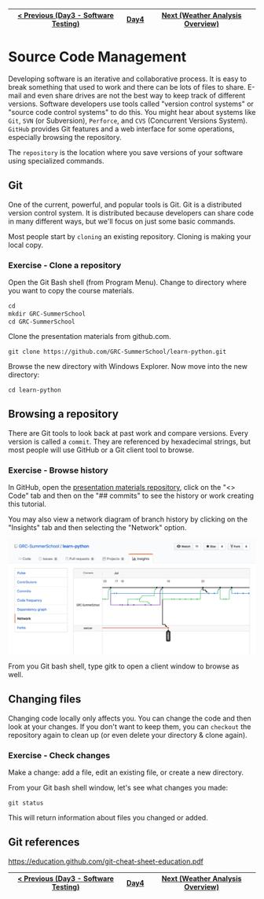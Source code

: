 |[< Previous (Day3 - Software Testing)](../Day3/Testing.md) | [Day4](../README.md)| [Next (Weather Analysis Overview)](WeatherAnalysisOverview.md) |
|----|----|----|
# Source Code Management

Developing software is an iterative and collaborative process. It is easy to break something that used to work and there can be lots of files to share. E-mail and even share drives are not the best way to keep track of different versions. Software developers use tools called "version control systems" or "source code control systems" to do this. You might hear about systems like ```Git```, ```SVN``` (or Subversion), ```Perforce```, and ```CVS``` (Concurrent Versions System). ```GitHub``` provides Git features and a web interface for some operations, especially browsing the repository.

The ```repository``` is the location where you save versions of your software using specialized commands. 

## Git
One of the current, powerful, and popular tools is Git. Git is a distributed version control system. It is distributed because developers can share code in many different ways, but we'll focus on just some basic commands.

Most people start by ```cloning``` an existing repository. Cloning is making your local copy.

### Exercise - Clone a repository

Open the Git Bash shell (from Program Menu).
Change to directory where you want to copy the course materials.
```
cd
mkdir GRC-SummerSchool
cd GRC-SummerSchool
```

Clone the presentation materials from github.com.
```
git clone https://github.com/GRC-SummerSchool/learn-python.git
```

Browse the new directory with Windows Explorer.
Now move into the new directory:
```
cd learn-python
```

## Browsing a repository

There are Git tools to look back at past work and compare versions. Every version is called a ```commit```. They are referenced by hexadecimal strings, but most people will use GitHub or a Git client tool to browse. 

### Exercise - Browse history
In GitHub, open the [presentation materials repository](https://github.com/GRC-SummerSchool/learn-python), click on the "<> Code" tab and then on the "## commits" to see the history or work creating this tutorial.

You may also view a network diagram of branch history by clicking on the "Insights" tab and then selecting the "Network" option.

![](.Git_images/network.png)

From you Git bash shell, type gitk to open a client window to browse as well.

## Changing files

Changing code locally only affects you. You can change the code and then look at your changes. If you don't want to keep them, you can ```checkout``` the repository again to clean up (or even delete your directory & clone again).

### Exercise - Check changes
Make a change: add a file, edit an existing file, or create a new directory.

From your Git bash shell window, let's see what changes you made:
```
git status
```

This will return information about files you changed or added.

## Git references
https://education.github.com/git-cheat-sheet-education.pdf

|[< Previous (Day3 - Software Testing)](../Day3/Testing.md) | [Day4](../README.md)| [Next (Weather Analysis Overview)](WeatherAnalysisOverview.md) |
|----|----|----|
